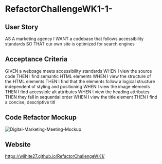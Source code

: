 # RefactorChallengeWK1-1-

## User Story 
AS A marketing agency
I WANT a codebase that follows accessibility standards
SO THAT our own site is optimized for search engines
## Acceptance Criteria
GIVEN a webpage meets accessibility standards
WHEN I view the source code
THEN I find semantic HTML elements
WHEN I view the structure of the HTML elements
THEN I find that the elements follow a logical structure independent of styling and positioning
WHEN I view the image elements
THEN I find accessible alt attributes
WHEN I view the heading attributes
THEN they fall in sequential order
WHEN I view the title element
THEN I find a concise, descriptive titl
## Code Refactor Mockup
![Digital-Marketing-Meeting-Mockup](https://user-images.githubusercontent.com/77178392/114066508-69d8d600-9861-11eb-8c63-280044b07031.png)

## Website
https://wilhite27.github.io/RefactorChallengeWK1/
